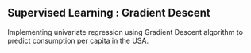 ## Supervised Learning : Gradient Descent 

Implementing univariate regression using Gradient Descent algorithm to predict consumption per capita in the USA.
